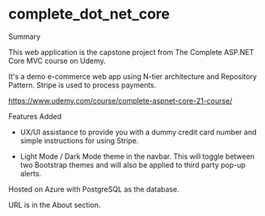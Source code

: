 # complete_dot_net_core

Summary

This web application is the capstone project from The Complete ASP.NET Core MVC course on Udemy.

It's a demo e-commerce web app using N-tier architecture and Repository Pattern. Stripe is used to process payments.

https://www.udemy.com/course/complete-aspnet-core-21-course/ 


Features Added

- UX/UI assistance to provide you with a dummy credit card number and simple instructions for using Stripe. 

- Light Mode / Dark Mode theme in the navbar. This will toggle between two Bootstrap themes and will also be applied to third party pop-up alerts.


Hosted on Azure with PostgreSQL as the database.

URL is in the About section.
